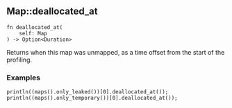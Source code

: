 ## Map::deallocated_at

```rhai
fn deallocated_at(
    self: Map
) -> Option<Duration>
```

Returns when this map was unmapped, as a time offset from the start of the profiling.

### Examples

```rhai,%run
println((maps().only_leaked())[0].deallocated_at());
println((maps().only_temporary())[0].deallocated_at());
```
